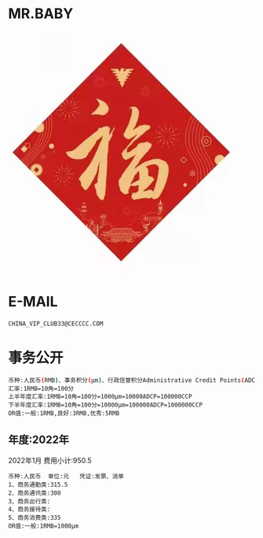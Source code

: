 MR.BABY
======

![image](docs/image/loveF.jpg)

E-MAIL
======

```bash
CHINA_VIP_CLUB33@CECCCC.COM
```

事务公开
======

```bash
币种:人民币(RMB)、事务积分(μm)、行政信誉积分Administrative Credit Points(ADCP)、商业信誉积分Commercial Credit Points(CCP)  单位:元 
汇率:1RMB=10角=100分
上半年度汇率:1RMB=10角=100分=1000μm=10000ADCP=100000CCP
下半年度汇率:1RMB=10角=100分=10000μm=100000ADCP=1000000CCP
OR值:一般:1RMB,良好:3RMB,优秀:5RMB
```

年度:2022年
---

2022年1月 费用小计:950.5
```bash
币种:人民币  单位:元   凭证:发票、消单
1、商务通勤类:315.5
2、商务通讯类:300
3、商务出行类:
4、商务接待类:
5、商务消费类:335
OR值:一般:1RMB=1000μm
```